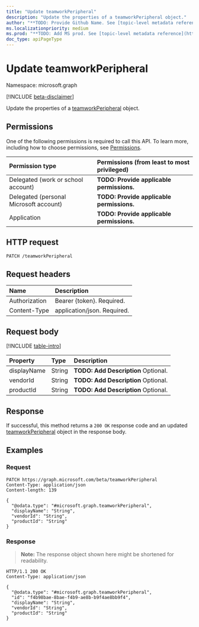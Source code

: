 ```yaml
---
title: "Update teamworkPeripheral"
description: "Update the properties of a teamworkPeripheral object."
author: "**TODO: Provide Github Name. See [topic-level metadata reference](https://msgo.azurewebsites.net/add/document/guidelines/metadata.html#topic-level-metadata)**"
ms.localizationpriority: medium
ms.prod: "**TODO: Add MS prod. See [topic-level metadata reference](https://msgo.azurewebsites.net/add/document/guidelines/metadata.html#topic-level-metadata)**"
doc_type: apiPageType
---
```


# Update teamworkPeripheral
Namespace: microsoft.graph

[!INCLUDE [beta-disclaimer](../../includes/beta-disclaimer.md)]

Update the properties of a [teamworkPeripheral](../resources/teamworkperipheral.md) object.

## Permissions
One of the following permissions is required to call this API. To learn more, including how to choose permissions, see [Permissions](/graph/permissions-reference).

|Permission type|Permissions (from least to most privileged)|
|:---|:---|
|Delegated (work or school account)|**TODO: Provide applicable permissions.**|
|Delegated (personal Microsoft account)|**TODO: Provide applicable permissions.**|
|Application|**TODO: Provide applicable permissions.**|

## HTTP request

<!-- {
  "blockType": "ignored"
}
-->
``` http
PATCH /teamworkPeripheral
```

## Request headers
|Name|Description|
|:---|:---|
|Authorization|Bearer {token}. Required.|
|Content-Type|application/json. Required.|

## Request body
[!INCLUDE [table-intro](../../includes/update-property-table-intro.md)]


|Property|Type|Description|
|:---|:---|:---|
|displayName|String|**TODO: Add Description** Optional.|
|vendorId|String|**TODO: Add Description** Optional.|
|productId|String|**TODO: Add Description** Optional.|



## Response

If successful, this method returns a `200 OK` response code and an updated [teamworkPeripheral](../resources/teamworkperipheral.md) object in the response body.

## Examples

### Request
<!-- {
  "blockType": "request",
  "name": "update_teamworkperipheral"
}
-->
``` http
PATCH https://graph.microsoft.com/beta/teamworkPeripheral
Content-Type: application/json
Content-length: 139

{
  "@odata.type": "#microsoft.graph.teamworkPeripheral",
  "displayName": "String",
  "vendorId": "String",
  "productId": "String"
}
```


### Response
>**Note:** The response object shown here might be shortened for readability.
<!-- {
  "blockType": "response",
  "truncated": true
}
-->
``` http
HTTP/1.1 200 OK
Content-Type: application/json

{
  "@odata.type": "#microsoft.graph.teamworkPeripheral",
  "id": "f4b98bae-8bae-f4b9-ae8b-b9f4ae8bb9f4",
  "displayName": "String",
  "vendorId": "String",
  "productId": "String"
}
```


